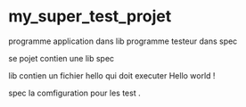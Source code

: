 # my_super_test_projet
programme application dans lib programme testeur dans spec

 se pojet contien une lib spec

 lib contien un fichier hello qui doit executer Hello world !


 spec la comfiguration pour les test .

 